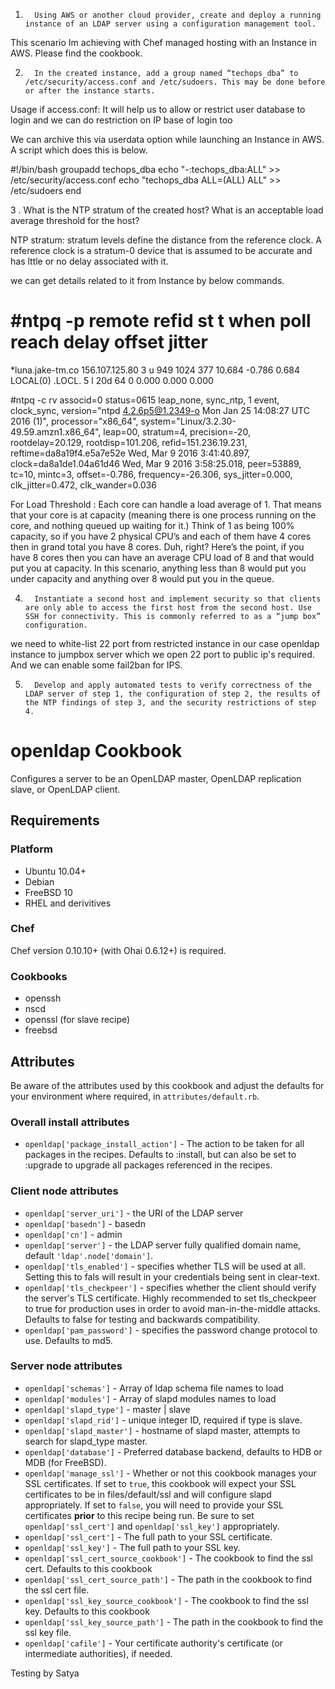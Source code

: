 
1.       Using AWS or another cloud provider, create and deploy a running instance of an LDAP server using a configuration management tool.

This scenario Im achieving with Chef managed hosting with an Instance in AWS. Please find the cookbook.


2.       In the created instance, add a group named “techops_dba” to /etc/security/access.conf and /etc/sudoers. This may be done before or after the instance starts.

Usage if access.conf:
It will help us to allow or restrict user database to login and we can do restriction on IP base of login too 

We can archive this via userdata option while launching an Instance in AWS. A script which does this is below.

#!/bin/bash
groupadd techops_dba
echo "-:techops_dba:ALL" >> /etc/security/access.conf
echo "techops_dba ALL=(ALL) ALL" >>  /etc/sudoers
end

3 .   What is the NTP stratum of the created host? What is an acceptable load average threshold for the host?

NTP stratum: 
stratum levels define the distance from the reference clock.  A reference clock is a stratum-0 device that is assumed to be accurate and has lttle or no delay associated with it.

we can get details related to it from Instance by below commands.

 #ntpq -p
     remote           refid      st t when poll reach   delay   offset  jitter
==============================================================================
*luna.jake-tm.co 156.107.125.80   3 u  949 1024  377   10.684   -0.786   0.684
 LOCAL(0)        .LOCL.           5 l  20d   64    0    0.000    0.000   0.000

#ntpq -c rv
associd=0 status=0615 leap_none, sync_ntp, 1 event, clock_sync,
version="ntpd 4.2.6p5@1.2349-o Mon Jan 25 14:08:27 UTC 2016 (1)",
processor="x86_64", system="Linux/3.2.30-49.59.amzn1.x86_64", leap=00,
stratum=4, precision=-20, rootdelay=20.129, rootdisp=101.206,
refid=151.236.19.231,
reftime=da8a19f4.e5a7e52e  Wed, Mar  9 2016  3:41:40.897,
clock=da8a1de1.04a61d46  Wed, Mar  9 2016  3:58:25.018, peer=53889,
tc=10, mintc=3, offset=-0.786, frequency=-26.306, sys_jitter=0.000,
clk_jitter=0.472, clk_wander=0.036



For Load Threshold :
Each core can handle a load average of 1.  That means that your core is at capacity (meaning there is one process running on the core, and nothing queued up waiting for it.) Think of 1 as being 100% capacity, so if you have 2 physical CPU’s and each of them have 4 cores then in grand total you have 8 cores.  Duh, right?  Here’s the point, if you have 8 cores then you can have an average CPU load of 8 and that would put you at capacity.  In this scenario, anything less than 8 would put you under capacity and anything over 8 would put you in the queue.

4.       Instantiate a second host and implement security so that clients are only able to access the first host from the second host. Use SSH for connectivity. This is commonly referred to as a “jump box” configuration.

we need to white-list 22 port from restricted instance in our case openldap instance to jumpbox server which we open 22 port to public ip's required. And we can enable some fail2ban for IPS. 

5.       Develop and apply automated tests to verify correctness of the LDAP server of step 1, the configuration of step 2, the results of the NTP findings of step 3, and the security restrictions of step 4.



openldap Cookbook
=================
Configures a server to be an OpenLDAP master, OpenLDAP replication slave, or OpenLDAP client.


Requirements
------------
### Platform
- Ubuntu 10.04+
- Debian
- FreeBSD 10
- RHEL and derivitives

### Chef
Chef version 0.10.10+ (with Ohai 0.6.12+) is required.

### Cookbooks
- openssh
- nscd
- openssl (for slave recipe)
- freebsd


Attributes
----------
Be aware of the attributes used by this cookbook and adjust the defaults for your environment where required, in `attributes/default.rb`.

### Overall install attributes
- `openldap['package_install_action']` - The action to be taken for all packages in the recipes. Defaults to :install, but can also be set to :upgrade to upgrade all packages referenced in the recipes.

### Client node attributes

- `openldap['server_uri']` - the URI of the LDAP server
- `openldap['basedn']` - basedn
- `openldap['cn']` - admin
- `openldap['server']` - the LDAP server fully qualified domain name, default `'ldap'.node['domain']`.
- `openldap['tls_enabled']` - specifies whether TLS will be used at all. Setting this to fals will result in your credentials being sent in clear-text.
- `openldap['tls_checkpeer']` - specifies whether the client should verify the server's TLS certificate. Highly recommended to set tls_checkpeer to true for production uses in order to avoid man-in-the-middle attacks. Defaults to false for testing and backwards compatibility.
- `openldap['pam_password']` - specifies the password change protocol to use. Defaults to md5.

### Server node attributes

- `openldap['schemas']` - Array of ldap schema file names to load
- `openldap['modules']` - Array of slapd modules names to load
- `openldap['slapd_type']` - master | slave
- `openldap['slapd_rid']` - unique integer ID, required if type is slave.
- `openldap['slapd_master']` - hostname of slapd master, attempts to search for slapd_type master.
- `openldap['database']` - Preferred database backend, defaults to HDB or MDB (for FreeBSD).
- `openldap['manage_ssl']` - Whether or not this cookbook manages your SSL certificates.
   If set to `true`, this cookbook will expect your SSL certificates to be in files/default/ssl and will configure slapd appropriately.
   If set to `false`, you will need to provide your SSL certificates **prior** to this recipe being run. Be sure to set `openldap['ssl_cert']` and `openldap['ssl_key']` appropriately.
- `openldap['ssl_cert']` - The full path to your SSL certificate.
- `openldap['ssl_key']` - The full path to your SSL key.
- `openldap['ssl_cert_source_cookbook']` - The cookbook to find the ssl cert.  Defaults to this cookbook
- `openldap['ssl_cert_source_path']` - The path in the cookbook to find the ssl cert file.
- `openldap['ssl_key_source_cookbook']` - The cookbook to find the ssl key.  Defaults to this cookbook
- `openldap['ssl_key_source_path']` - The path in the cookbook to find the ssl key file.
- `openldap['cafile']` - Your certificate authority's certificate (or intermediate authorities), if needed.

Testing by Satya
